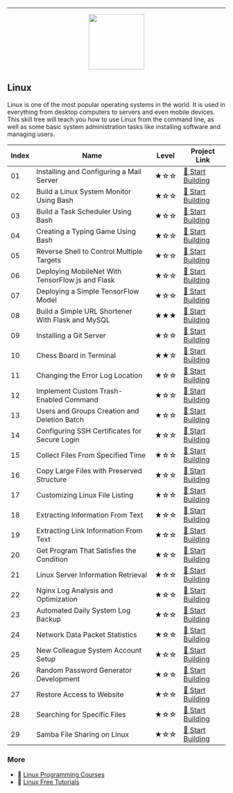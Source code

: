 
---

<div align="center">
<img width="128px" src="https://file.labex.io/path/k5LXo5b82pJm.png">
</div>

## Linux

Linux is one of the most popular operating systems in the world. It is used in everything from desktop computers to servers and even mobile devices. This skill tree will teach you how to use Linux from the command line, as well as some basic system administration tasks like installing software and managing users.

|   Index | Name                                              | Level   | Project Link                                                                                           |
|---------|---------------------------------------------------|---------|--------------------------------------------------------------------------------------------------------|
|      01 | Installing and Configuring a Mail Server          | ★☆☆     | [🚀 Start Building](https://labex.io/courses/project-installing-and-configuring-a-mail-server)          |
|      02 | Build a Linux System Monitor Using Bash           | ★☆☆     | [🚀 Start Building](https://labex.io/courses/project-build-a-linux-system-monitor-using-bash)           |
|      03 | Build a Task Scheduler Using Bash                 | ★☆☆     | [🚀 Start Building](https://labex.io/courses/project-build-a-task-scheduler-using-bash)                 |
|      04 | Creating a Typing Game Using Bash                 | ★☆☆     | [🚀 Start Building](https://labex.io/courses/project-creating-a-typing-game-using-bash)                 |
|      05 | Reverse Shell to Control Multiple Targets         | ★☆☆     | [🚀 Start Building](https://labex.io/courses/project-reverse-shell-to-control-multiple-targets)         |
|      06 | Deploying MobileNet With TensorFlow.js and Flask  | ★☆☆     | [🚀 Start Building](https://labex.io/courses/project-deploying-mobilenet-with-tensorflowjs-and-flask)   |
|      07 | Deploying a Simple TensorFlow Model               | ★☆☆     | [🚀 Start Building](https://labex.io/courses/project-deploying-a-simple-tensorflow-model)               |
|      08 | Build a Simple URL Shortener With Flask and MySQL | ★★★     | [🚀 Start Building](https://labex.io/courses/project-build-a-simple-url-shortener-with-flask-and-mysql) |
|      09 | Installing a Git Server                           | ★☆☆     | [🚀 Start Building](https://labex.io/courses/project-installing-a-git-server)                           |
|      10 | Chess Board in Terminal                           | ★★☆     | [🚀 Start Building](https://labex.io/courses/project-chess-board-in-terminal)                           |
|      11 | Changing the Error Log Location                   | ★☆☆     | [🚀 Start Building](https://labex.io/courses/project-changing-the-error-log-location)                   |
|      12 | Implement Custom Trash-Enabled Command            | ★☆☆     | [🚀 Start Building](https://labex.io/courses/project-avoid-accidental-deletion)                         |
|      13 | Users and Groups Creation and Deletion Batch      | ★☆☆     | [🚀 Start Building](https://labex.io/courses/project-bulk-creation-and-deletion-of-users-and-groups)    |
|      14 | Configuring SSH Certificates for Secure Login     | ★☆☆     | [🚀 Start Building](https://labex.io/courses/project-certificate-configuration)                         |
|      15 | Collect Files From Specified Time                 | ★☆☆     | [🚀 Start Building](https://labex.io/courses/project-collect-files-from-specified-time)                 |
|      16 | Copy Large Files with Preserved Structure         | ★☆☆     | [🚀 Start Building](https://labex.io/courses/project-copy-specified-files)                              |
|      17 | Customizing Linux File Listing                    | ★☆☆     | [🚀 Start Building](https://labex.io/courses/project-directory-size)                                    |
|      18 | Extracting Information From Text                  | ★☆☆     | [🚀 Start Building](https://labex.io/courses/project-extracting-information-from-text)                  |
|      19 | Extracting Link Information From Text             | ★☆☆     | [🚀 Start Building](https://labex.io/courses/project-extracting-link-information-from-text)             |
|      20 | Get Program That Satisfies the Condition          | ★☆☆     | [🚀 Start Building](https://labex.io/courses/project-get-program-that-satisfies-the-condition)          |
|      21 | Linux Server Information Retrieval                | ★☆☆     | [🚀 Start Building](https://labex.io/courses/project-get-system-information)                            |
|      22 | Nginx Log Analysis and Optimization               | ★☆☆     | [🚀 Start Building](https://labex.io/courses/project-log-analysis)                                      |
|      23 | Automated Daily System Log Backup                 | ★☆☆     | [🚀 Start Building](https://labex.io/courses/project-log-backup)                                        |
|      24 | Network Data Packet Statistics                    | ★☆☆     | [🚀 Start Building](https://labex.io/courses/project-network-data-packet-statistics)                    |
|      25 | New Colleague System Account Setup                | ★☆☆     | [🚀 Start Building](https://labex.io/courses/project-new-colleague-system-account-setup)                |
|      26 | Random Password Generator Development             | ★☆☆     | [🚀 Start Building](https://labex.io/courses/project-password-generator)                                |
|      27 | Restore Access to Website                         | ★☆☆     | [🚀 Start Building](https://labex.io/courses/project-restore-access-to-website)                         |
|      28 | Searching for Specific Files                      | ★☆☆     | [🚀 Start Building](https://labex.io/courses/project-searching-for-specific-files)                      |
|      29 | Samba File Sharing on Linux                       | ★☆☆     | [🚀 Start Building](https://labex.io/courses/project-service-management)                                |

### More

- 🔗 [Linux Programming Courses](https://github.com/labex-labs/awesome-programming-courses?tab=readme-ov-file#linux)
- 🔗 [Linux Free Tutorials](https://github.com/labex-labs/linux-free-tutorials)

